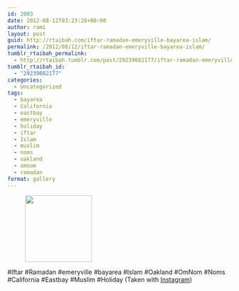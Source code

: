 ```yaml
---
id: 2003
date: 2012-08-12T03:23:28+00:00
author: rami
layout: post
guid: http://rtaibah.com/iftar-ramadan-emeryville-bayarea-islam/
permalink: /2012/08/12/iftar-ramadan-emeryville-bayarea-islam/
tumblr_rtaibah_permalink:
  - http://rtaibah.tumblr.com/post/29239082177/iftar-ramadan-emeryville-bayarea-islam
tumblr_rtaibah_id:
  - "29239082177"
categories:
  - Uncategorized
tags:
  - bayarea
  - California
  - eastbay
  - emeryville
  - holiday
  - iftar
  - Islam
  - muslim
  - noms
  - oakland
  - omnom
  - ramadan
format: gallery
---
```

<div id='gallery-12' class='gallery galleryid-2003 gallery-columns-3 gallery-size-thumbnail'>
  <figure class='gallery-item'> 
  
  <div class='gallery-icon landscape'>
    <a href='http://139.59.20.41/2012/08/12/iftar-ramadan-emeryville-bayarea-islam/attachment/2004/'><img width="150" height="150" src="http://139.59.20.41/wp-content/uploads/2012/08/tumblr_m8mhf53A9k1qb4qlko1_1280-150x150.jpg" class="attachment-thumbnail size-thumbnail" alt="" srcset="http://139.59.20.41/wp-content/uploads/2012/08/tumblr_m8mhf53A9k1qb4qlko1_1280-150x150.jpg 150w, http://139.59.20.41/wp-content/uploads/2012/08/tumblr_m8mhf53A9k1qb4qlko1_1280-300x300.jpg 300w, http://139.59.20.41/wp-content/uploads/2012/08/tumblr_m8mhf53A9k1qb4qlko1_1280-100x100.jpg 100w, http://139.59.20.41/wp-content/uploads/2012/08/tumblr_m8mhf53A9k1qb4qlko1_1280.jpg 612w" sizes="100vw" /></a>
  </div></figure>
</div>

#Iftar #Ramadan #emeryville #bayarea #Islam #Oakland #OmNom #Noms #California #Eastbay #Muslim #Holiday (Taken with [Instagram](http://instagram.com))